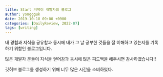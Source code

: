 ```yaml
---
title: Start 거북이 개발자의 블로그
author: yonggguk
date: 2019-10-18 09:00 +0900
categories: [DailyReview, 2022-07]
tags: [writing]
---
```


내 경험과 지식을 공유함과 동시에 내가 그 날 공부한 것들을 잘 이해하고 있는지를 기록하기 위함인 블로그입니다.

많은 개발자 분들이 지식을 얻어감과 동시에 많은 피드백을 해주시면 감사하겠습니다!!

깃허브 블로그를 생성하기 위해 너무 많은 시간을 소비하였다.